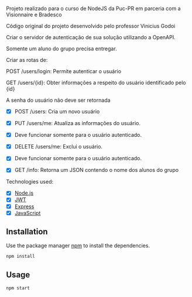 Projeto realizado para o curso de NodeJS da Puc-PR em parceria com a Visionnaire e Bradesco

Código original do projeto desenvolvido pelo professor Vinicius Godoi


Criar o servidor de autenticação de sua solução utilizando a OpenAPI.

Somente um aluno do grupo precisa entregar.

Criar as rotas de:

POST /users/login: Permite autenticar o usuário

GET /users/{id}: Obter informações a respeito do usuário identificado pelo {id}

A senha do usuário não deve ser retornada

- [x] POST /users: Cria um novo usuário

- [x] PUT /users/me: Atualiza as informações do usuário.

- [x] Deve funcionar somente para o usuário autenticado.

- [x] DELETE /users/me: Exclui o usuário. 

- [x] Deve funcionar somente para o usuário autenticado.

- [x] GET /info: Retorna um JSON contendo o nome dos alunos do grupo

Technologies used:
- [x] [Node.js](https://nodejs.org/en/)
- [x] [JWT](https://jwt.io/)
- [x] [Express](https://expressjs.com/)
- [x] [JavaScript](https://www.javascript.com/)

## Installation

Use the package manager [npm](https://www.npmjs.com/) to install the dependencies.

```bash
npm install
```

## Usage

```bash
npm start
```





